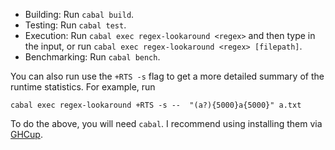 - Building: Run `cabal build`.
- Testing: Run `cabal test`.
- Execution: Run `cabal exec regex-lookaround <regex>` and then type in the input, or run `cabal exec regex-lookaround <regex> [filepath]`.
- Benchmarking: Run `cabal bench`.

You can also run use the `+RTS -s` flag to get a more detailed summary of the runtime statistics. For example, run

```
cabal exec regex-lookaround +RTS -s --  "(a?){5000}a{5000}" a.txt 
```



To do the above, you will need `cabal`. I recommend using installing them via [GHCup](https://www.haskell.org/ghcup/).